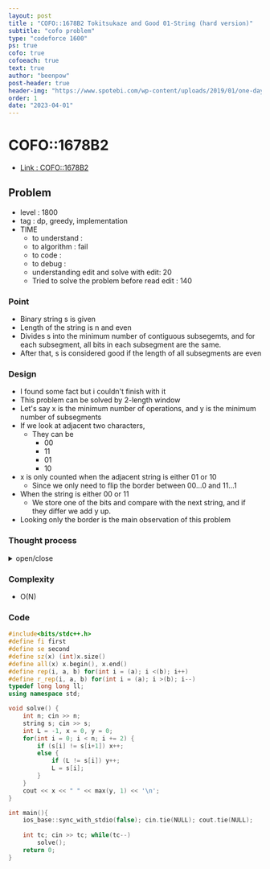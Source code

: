 ```yaml
---
layout: post
title : "COFO::1678B2 Tokitsukaze and Good 01-String (hard version)"
subtitle: "cofo problem"
type: "codeforce 1600"
ps: true
cofo: true
cofoeach: true
text: true
author: "beenpow"
post-header: true
header-img: "https://www.spotebi.com/wp-content/uploads/2019/01/one-day-day-one-workout-motivation-spotebi.jpg"
order: 1
date: "2023-04-01"
---
```

# COFO::1678B2
- [Link : COFO::1678B2](https://codeforces.com/contest/1678/problem/B2)


## Problem 

- level : 1800
- tag : dp, greedy, implementation
- TIME
  - to understand    : 
  - to algorithm     : fail
  - to code          : 
  - to debug         : 
  - understanding edit and solve with edit: 20
  - Tried to solve the problem before read edit : 140

### Point
- Binary string s is given
- Length of the string is n and even
- Divides s into the minimum number of contiguous subsegemts, and for each subsegment, all bits in each subsegment are the same.
- After that, s is considered good if the length of all subsegments are even

### Design
- I found some fact but i couldn't finish with it
- This problem can be solved by 2-length window
- Let's say x is the minimum number of operations, and y is the minimum number of subsegments
- If we look at adjacent two characters,
  - They can be
    - 00
    - 11
    - 01
    - 10
- x is only counted when the adjacent string is either 01 or 10
  - Since we only need to flip the border between 00...0 and 11...1
- When the string is either 00 or 11
  - We store one of the bits and compare with the next string, and if they differ we add y up.
- Looking only the border is the main observation of this problem

### Thought process

<details>
<summary> open/close </summary>

<!-- above empty line should exist -->

<pre>
* 최소 Flip 갯수 ans 구하기 (이해 + 알고리즘 : 50 + 7분)
  . 홀수 길이인 subsegment 를 x 라고 하고,
  . i 번째 subsegment 인 x[i] 에 대해 생각해보자.

  a. x[i] 주변에 x[i-1], x[i+1] 이 모두 인접하지 않은 경우가 있고
    . x[i] 좌측의 비트와 x[i] 우측의 비트는 같은 값을 나타냄. 그리고 둘다 각각 길이가 짝수임
    . 즉, 1111 000 11 과 같은 형태임

    * 홀수개 혼자 있는것을 옆으로 파동처럼 밀어서 홀수개있는거랑 묶어서 처리하는게 좋을까?
     . 아니 좋은게 아니라, 파동처럼 묶어서 묶일때까지 전파할 수밖에 없긴 함.
     . 그렇지 않으면 계속 짝수개인 subsegment 만 만나니까. 

    a-1. x[i]의 최좌측 비트 하나만 flip 하기 -> 그리고 이제 x[i] 의 좌측 bitset 의 갯수가 홀수개가 된것
    a-2. x[i]의 최우측 비트 하나만 flip 하기 -> 그리고 이제 x[i] 의 우측 bitset 의 갯수가 홀수개가 된것.

=> 그럼, 파동처럼 전달해줘야하니까, x[i] 와 x[i+1] 사이에 존재하는 subsegment 의 갯수가 m 인 경우
  . ans += m 이 되고,
  . 홀수개끼리 다시 붙어있게되었으므로 b, c, d 중에 하나의 케이스로 변경된다.
    

  b. x[i] 주변에 x[i-1] 만 인접한 경우 
    . d 와 동일하게, 
    . 연속으로 인접한 홀수 길이의 subsegment 의 갯수를 k 라고 할때,
    . ans += k/2, 그리고 나머지 한개 남은 것을 최좌측 혹은 최우측으로 해서 case 'a'로 고려하면 될듯

  c. x[i] 주변에 x[i+1] 만 인접한 경우
    . d 와 동일하게, 
    . 연속으로 인접한 홀수 길이의 subsegment 의 갯수를 k 라고 할때,
    . ans += k/2, 그리고 나머지 한개 남은 것을 최좌측 혹은 최우측으로 해서 case 'a'로 고려하면 될듯

  d. x[i] 주변에 x[i-1], x[i+1] 이 모두 인접한 경우
    . 일단 이렇게 인접한 홀수길이의 subsegment 의 갯수를 k 라고 할때,
    . ans += k/2, 그리고 나머지 한개 남은 것을 최좌측 혹은 최우측으로 해서 case 'a'로 고려하면 될듯 

* ans 가 고정되었을때, 최소 subsement 의 갯수 구하기
  . subsegment 의 갯수를 초기 갯수인 initNum 보다 작게 만들고, 최소의 갯수로 만드는 방법은 유일함.
  . 특정 subsegment 를 좌측 혹은 우측에 합산 시키는 것
  . ans 의 갯수가 한정적이기 때문에, 이 작업은 최대한 길이가 짧은 subsegment 에게 진행해줘야 
    최대한 많은 갯수의 subsegment 를 합산 시킬 수 있음
  . ans 개를 이용해서 아무나 합산시킬 수 있지만, 이 경우 계산 결과의 string 에 길이가 홀수인 subsegment 가 남아있을 수 있음
  . 이를 방지하면서 ans 를 이용하려면,,,, 

  . case a
    . 아래 케이스와 동일하게 처리하면 될듯

  . case b, c, d
    . 인접해있는 홀수개의 subsegment 를 처리할때는
    . 최대한 갯수가 적은 쪽 세그먼트의 값을 바꿔주기

</pre>

</details>

### Complexity
- O(N)

### Code

```cpp
#include<bits/stdc++.h>
#define fi first
#define se second
#define sz(x) (int)x.size()
#define all(x) x.begin(), x.end()
#define rep(i, a, b) for(int i = (a); i <(b); i++)
#define r_rep(i, a, b) for(int i = (a); i >(b); i--)
typedef long long ll;
using namespace std;

void solve() {
    int n; cin >> n;
    string s; cin >> s;
    int L = -1, x = 0, y = 0;
    for(int i = 0; i < n; i += 2) {
        if (s[i] != s[i+1]) x++;
        else {
            if (L != s[i]) y++;
            L = s[i];
        }
    }
    cout << x << " " << max(y, 1) << '\n';
}

int main(){
    ios_base::sync_with_stdio(false); cin.tie(NULL); cout.tie(NULL);
    
    int tc; cin >> tc; while(tc--)
        solve();
    return 0;
}
```
